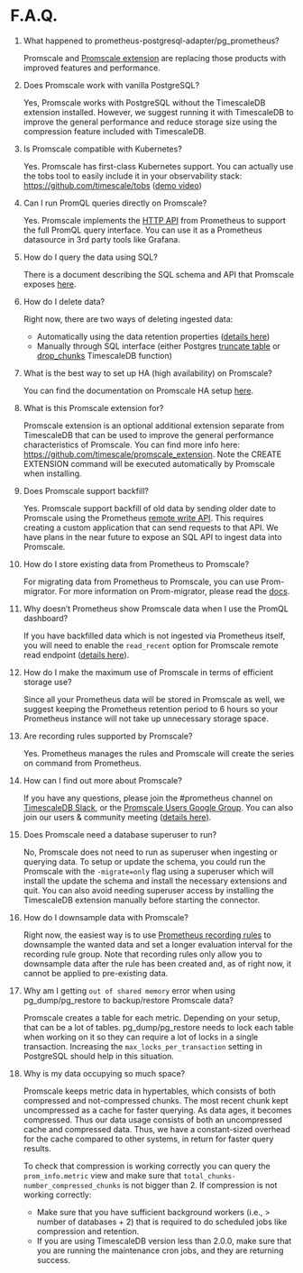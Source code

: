 # F.A.Q.
1. What happened to prometheus-postgresql-adapter/pg_prometheus?

   Promscale and [Promscale extension](https://github.com/timescale/promscale_extension) are replacing those products with improved features and performance.


2. Does Promscale work with vanilla PostgreSQL?

   Yes, Promscale works with PostgreSQL without the TimescaleDB extension installed. However, we suggest running it with TimescaleDB to improve the general performance and reduce storage size using the compression feature included with TimescaleDB.


3. Is Promscale compatible with Kubernetes?

   Yes. Promscale has first-class Kubernetes support. You can actually use the tobs tool to easily include it in your observability stack: https://github.com/timescale/tobs ([demo video](https://www.youtube.com/watch?v=MSvBsXOI1ks))


4. Can I run PromQL queries directly on Promscale?

   Yes. Promscale implements the [HTTP API](https://prometheus.io/docs/prometheus/latest/querying/api/) from Prometheus to support the full PromQL query interface. You can use it as a Prometheus datasource in 3rd party tools like Grafana.


5. How do I query the data using SQL?

   There is a document describing the SQL schema and API that Promscale exposes [here](https://github.com/timescale/promscale/blob/master/docs/sql_schema.md).


6. How do I delete data?

   Right now, there are two ways of deleting ingested data:
   - Automatically using the data retention properties ([details here](https://github.com/timescale/promscale/blob/master/docs/sql_schema.md#data-retention))
   - Manually through SQL interface (either Postgres [truncate table](https://www.postgresql.org/docs/current/sql-truncate.html) or [drop_chunks](https://docs.timescale.com/latest/api#drop_chunks) TimescaleDB function)


7. What is the best way to set up HA (high availability) on Promscale?

   You can find the documentation on Promscale HA setup [here](https://github.com/timescale/promscale/blob/master/docs/high-avaliability/prometheus-HA.md).


8. What is this Promscale extension for?

   Promscale extension is an optional additional extension separate from TimescaleDB that can be used to improve the general performance characteristics of Promscale. You can find more info here: https://github.com/timescale/promscale_extension. Note the CREATE EXTENSION command will be executed automatically by Promscale when installing.


9. Does Promscale support backfill?

   Yes. Promscale support backfill of old data by sending older date to Promscale using the Prometheus [remote write API](https://prometheus.io/docs/prometheus/latest/storage/#remote-storage-integrations). This requires creating a custom application that can send requests to that API. We have plans in the near future to expose an SQL API to ingest data into Promscale.


10. How do I store existing data from Prometheus to Promscale?

    For migrating data from Prometheus to Promscale, you can use Prom-migrator. For more information on Prom-migrator, please read the [docs](https://github.com/timescale/promscale/tree/master/cmd/prom-migrator).


11. Why doesn’t Prometheus show Promscale data when I use the PromQL dashboard?

    If you have backfilled data which is not ingested via Prometheus itself, you will need to enable the `read_recent` option for Promscale remote read endpoint ([details here](https://prometheus.io/docs/prometheus/latest/configuration/configuration/#remote_read)).


12. How do I make the maximum use of Promscale in terms of efficient storage use?

    Since all your Prometheus data will be stored in Promscale as well, we suggest keeping the Prometheus retention period to 6 hours so your Prometheus instance will not take up unnecessary storage space.


13. Are recording rules supported by Promscale?

    Yes. Prometheus manages the rules and Promscale will create the series on command from Prometheus.


14. How can I find out more about Promscale?

    If you have any questions, please join the #prometheus channel on [TimescaleDB Slack](https://slack.timescale.com/), or the [Promscale Users Google Group](https://groups.google.com/forum/#!forum/promscale-users). You can also join our users & community meeting ([details here](https://tsdb.co/promscale-agenda)).


15. Does Promscale need a database superuser to run?

    No, Promscale does not need to run as superuser when ingesting or querying data. To setup or update the schema, you could run the Promscale with the `-migrate=only` flag using a superuser which will install the update the schema and install the necessary extensions and quit. You can also avoid needing superuser access by installing the TimescaleDB extension manually before starting the connector.


16. How do I downsample data with Promscale?

    Right now, the easiest way is to use [Prometheus recording rules](https://prometheus.io/docs/prometheus/latest/configuration/recording_rules/) to downsample the wanted data and set a longer evaluation interval for the recording rule group. Note that recording rules only allow you to downsample data after the rule has been created and, as of right now, it cannot be applied to pre-existing data.


17. Why am I getting `out of shared memory` error when using pg_dump/pg_restore to backup/restore Promscale data?

    Promscale creates a table for each metric. Depending on your setup, that can be a lot of tables. pg_dump/pg_restore needs to lock each table when working on it so they can require a lot of locks in a single transaction. Increasing the `max_locks_per_transaction` setting in PostgreSQL should help in this situation.


18. Why is my data occupying so much space?

    Promscale keeps metric data in hypertables, which consists of both compressed and not-compressed chunks. The most recent chunk kept uncompressed as a cache for faster querying. As data ages, it becomes compressed. Thus our data usage consists of both an uncompressed cache and compressed data. Thus, we have a constant-sized overhead for the cache compared to other systems, in return for faster query results.

    To check that compression is working correctly you can query the `prom_info.metric` view and make sure that `total_chunks-number_compressed_chunks` is not bigger than 2. If compression is not working correctly:
    - Make sure that you have sufficient background workers (i.e., > number of databases + 2) that is required to do scheduled jobs like compression and retention.
    - If you are using TimescaleDB version less than 2.0.0, make sure that you are running the maintenance cron jobs, and they are returning success.